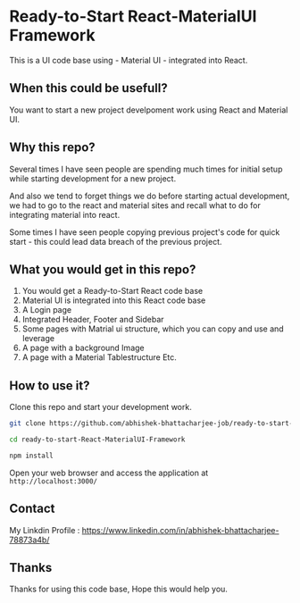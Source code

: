 # Ready-to-Start React-MaterialUI Framework

This is a UI code base using - Material UI - integrated into React.

## When this could be usefull?

You want to start a new project develpoment work using React and Material UI.

## Why this repo?

Several times I have seen people are spending much times for initial setup while starting development for a new project.

And also we tend to forget things we do before starting actual development,
we had to go to the react and material sites and recall what to do for integrating material into react.

Some times I have seen people copying previous project's code for quick start - this could lead data breach of the previous project.

## What you would get in this repo?

1. You would get a Ready-to-Start React code base
2. Material UI is integrated into this React code base
3. A Login page
4. Integrated Header, Footer and Sidebar
5. Some pages with Matrial ui structure, which you can copy and use and leverage
6. A page with a background Image
7. A page with a Material Tablestructure
Etc.

## How to use it?

Clone this repo and start your development work.

```bash
git clone https://github.com/abhishek-bhattacharjee-job/ready-to-start-React-MaterialUI-Framework
```

```bash
cd ready-to-start-React-MaterialUI-Framework
```

```bash
npm install
```

Open your web browser and access the application at `http://localhost:3000/`

## Contact

My Linkdin Profile : https://www.linkedin.com/in/abhishek-bhattacharjee-78873a4b/

## Thanks

Thanks for using this code base, Hope this would help you.
